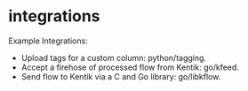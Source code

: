 # integrations
Example Integrations:

* Upload tags for a custom column: python/tagging.
* Accept a firehose of processed flow from Kentik: go/kfeed.
* Send flow to Kentik via a C and Go library: go/libkflow.
